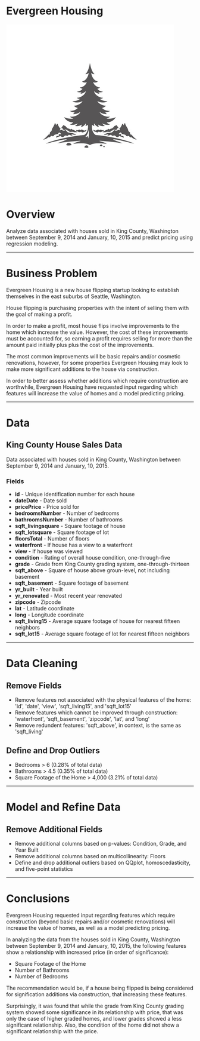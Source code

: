# Evergreen Housing
![pine_tree.jpg](https://github.com/wswager/evergreen_housing/blob/main/images/pine_tree.jpg)

# Overview

Analyze data associated with houses sold in King County, Washington between September 9, 2014 and January, 10, 2015 and predict pricing using regression modeling.
***
# Business Problem

Evergreen Housing is a new house flipping startup looking to establish themselves in the east suburbs of Seattle, Washington.

House flipping is purchasing properties with the intent of selling them with the goal of making a profit.

In order to make a profit, most house flips involve improvements to the home which increase the value.  However, the cost of these improvements must be accounted for, so earning a profit requires selling for more than the amount paid initially plus plus the cost of the improvements.  

The most common improvements will be basic repairs and/or cosmetic renovations, however, for some properties Evergreen Housing may look to make more significant additions to the house via construction.

In order to better assess whether additions which require construction are worthwhile, Evergreen Housing have requested input regarding which features will increase the value of homes and a model predicting pricing. 
***
# Data
## King County House Sales Data

Data associated with houses sold in King County, Washington between September 9, 2014 and January, 10, 2015.

### Fields
* **id** - Unique identification number for each house
* **dateDate** - Date sold
* **pricePrice** -  Price sold for
* **bedroomsNumber** -  Number of bedrooms
* **bathroomsNumber** -  Number of bathrooms
* **sqft_livingsquare** -  Square footage of house
* **sqft_lotsquare** -  Square footage of lot
* **floorsTotal** -  Number of floors
* **waterfront** - If house has a view to a waterfront
* **view** - If house was viewed
* **condition** - Rating of overall house condition, one-through-five
* **grade** - Grade from King County grading system, one-through-thirteen
* **sqft_above** - Square of house above groun-level, not including basement
* **sqft_basement** - Square footage of basement
* **yr_built** - Year built
* **yr_renovated** - Most recent year renovated
* **zipcode** - Zipcode
* **lat** - Latitude coordinate
* **long** - Longitude coordinate
* **sqft_living15** - Average square footage of house for nearest fifteen neighbors
* **sqft_lot15** - Average square footage of lot for nearest fifteen neighbors
***
# Data Cleaning
## Remove Fields
* Remove features not associated with the physical features of the home: 'id', 'date', 'view', 'sqft_living15', and 'sqft_lot15'
* Remove features which cannot be improved through construction: 'waterfront', 'sqft_basement', 'zipcode', 'lat', and 'long'
* Remove redundent features: 'sqft_above', in context, is the same as 'sqft_living'

## Define and Drop Outliers
* Bedrooms > 6 (0.28% of total data)
* Bathrooms > 4.5 (0.35% of total data)
* Square Footage of the Home > 4,000 (3.21% of total data)
***
# Model and Refine Data
## Remove Additional Fields
* Remove additional columns based on p-values: Condition, Grade, and Year Built
* Remove additional columns based on multicollinearity: Floors
* Define and drop additional outliers based on QQplot, homoscedasticity, and five-point statistics
***
# Conclusions

Evergreen Housing requested input regarding features which require construction (beyond basic repairs and/or cosmetic renovations) will increase the value of homes, as well as a model predicting pricing.

In analyzing the data from the houses sold in King County, Washington between September 9, 2014 and January, 10, 2015, the following features show a relationship with increased price (in order of significance):

* Square Footage of the Home
* Number of Bathrooms
* Number of Bedrooms

The recommendation would be, if a house being flipped is being considered for signification additions via construction, that increasing these features.

Surprisingly, it was found that while the grade from King County grading system showed some significance in its relationship with price, that was only the case of higher graded homes, and lower grades showed a less significant relationship.  Also, the condition of the home did not show a significant relationship with the price.
